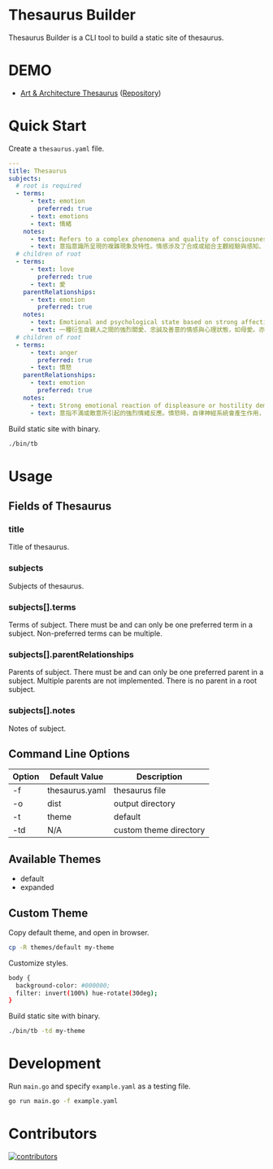 Thesaurus Builder
===

Thesaurus Builder is a CLI tool to build a static site of thesaurus.

# DEMO

- [Art & Architecture Thesaurus](https://memochou1993.github.io/aat-simplified/) ([Repository](https://github.com/memochou1993/aat-simplified))

# Quick Start

Create a `thesaurus.yaml` file.

```YAML
---
title: Thesaurus
subjects:
  # root is required
  - terms:
      - text: emotion
        preferred: true
      - text: emotions
      - text: 情緒
    notes:
      - text: Refers to a complex phenomena and quality of consciousness, featuring the synthesis or combination of subjective experiences and perceptions, expressive physiological and psychological behaviors, and the excitation or stimulation of the nervous system. Among psychological studies, the concept is associated with ideas on personality formation, rational and irrational thinking, and cognitive motivation.
      - text: 意指意識所呈現的複雜現象及特性。情感涉及了合成或組合主觀經驗與感知、具表達意義的生理與心理行為、以及神經系統的興奮或刺激。在心理學研究中，情感的概念與個性形成、理性與非理性思維、以及認知動機有關。
  # children of root
  - terms:
      - text: love
        preferred: true
      - text: 愛
    parentRelationships:
      - text: emotion
        preferred: true
    notes:
      - text: Emotional and psychological state based on strong affection, loyalty, and benevolence for another arising out of kinship, as in maternal love; arising out of sexual attraction and emotional affinity, as in affection and tenderness felt between lovers; and arising out of respect and admiration, as in the valuation and appreciation among friends.
      - text: 一種衍生自親人之間的強烈關愛、忠誠及善意的情感與心理狀態，如母愛。亦可為衍生自兩性之間在性欲與情感上的吸引力，例如情人之間的情愛與溫柔。此外，亦可能為衍生自尊敬與欽佩之情，例如朋友之間彼此重視與欣賞。
  # children of root
  - terms:
      - text: anger
        preferred: true
      - text: 憤怒
    parentRelationships:
      - text: emotion
        preferred: true
    notes:
      - text: Strong emotional reaction of displeasure or hostility demonstrated by physical reactions, particular facial grimaces and body positions characteristic of action in the autonomic nervous system.
      - text: 意指不滿或敵意所引起的強烈情緒反應。憤怒時，自律神經系統會產生作用，進而引發生理反應，並且使人表現出特有的面部表情與身體姿勢。
```

Build static site with binary.

```BASH
./bin/tb
```

# Usage

## Fields of Thesaurus

### title

Title of thesaurus.

### subjects

Subjects of thesaurus.

### subjects[].terms

Terms of subject. There must be and can only be one preferred term in a subject. Non-preferred terms can be multiple.

### subjects[].parentRelationships

Parents of subject. There must be and can only be one preferred parent in a subject. Multiple parents are not implemented. There is no parent in a root subject.

### subjects[].notes

Notes of subject.

## Command Line Options

| Option | Default Value  | Description            |
| ------ | -------------- | ---------------------- |
| -f     | thesaurus.yaml | thesaurus file         |
| -o     | dist           | output directory       |
| -t     | theme          | default                |
| -td    | N/A            | custom theme directory |

## Available Themes

- default
- expanded

## Custom Theme

Copy default theme, and open in browser.

```BASH
cp -R themes/default my-theme
```

Customize styles.

```BASH
body {
  background-color: #000000;
  filter: invert(100%) hue-rotate(30deg);
}
```

Build static site with binary.

```BASH
./bin/tb -td my-theme
```

# Development

Run `main.go` and specify `example.yaml` as a testing file.

```BASH
go run main.go -f example.yaml
```

# Contributors

<a href="https://github.com/memochou1993/thesaurus-builder/graphs/contributors">
  <img alt="contributors" src="https://contrib.rocks/image?repo=memochou1993/thesaurus-builder" />
</a>
